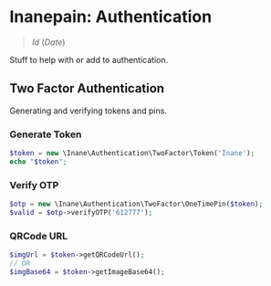 # Inanepain: Authentication

> $Id$ ($Date$)

Stuff to help with or add to authentication.

## Two Factor Authentication

Generating and verifying tokens and pins.

### Generate Token

```php
$token = new \Inane\Authentication\TwoFactor\Token('Inane');
echo "$token";
```

### Verify OTP

```php
$otp = new \Inane\Authentication\TwoFactor\OneTimePin($token);
$valid = $otp->verifyOTP('612777');
```

### QRCode URL

```php
$imgUrl = $token->getQRCodeUrl();
// OR
$imgBase64 = $token->getImageBase64();
```
